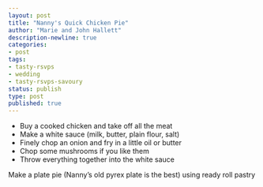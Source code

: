 ```yaml
---
layout: post
title: "Nanny's Quick Chicken Pie"
author: "Marie and John Hallett"
description-newline: true
categories:
- post
tags:
- tasty-rsvps
- wedding
- tasty-rsvps-savoury
status: publish
type: post
published: true
---
```


* Buy a cooked chicken and take off all the meat
* Make a white sauce (milk, butter, plain flour, salt)
* Finely chop an onion and fry in a little oil or butter
* Chop some mushrooms if you like them
* Throw everything together into the white sauce

Make a plate pie (Nanny’s old pyrex plate is the best) using ready roll pastry

